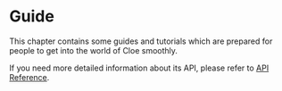 # Guide

This chapter contains some guides and tutorials which are prepared for people
to get into the world of Cloe smoothly.

If you need more detailed information about its API, please refer to
[API Reference](/api-reference).
